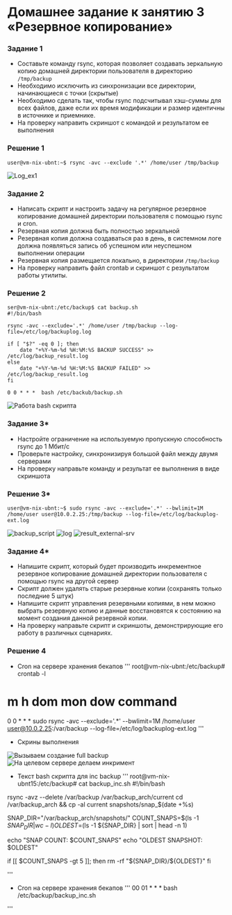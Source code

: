 # Домашнее задание к занятию 3 «Резервное копирование»

### Задание 1
- Составьте команду rsync, которая позволяет создавать зеркальную копию домашней директории пользователя в директорию `/tmp/backup`
- Необходимо исключить из синхронизации все директории, начинающиеся с точки (скрытые)
- Необходимо сделать так, чтобы rsync подсчитывал хэш-суммы для всех файлов, даже если их время модификации и размер идентичны в источнике и приемнике.
- На проверку направить скриншот с командой и результатом ее выполнения

### Решение 1

```
user@vm-nix-ubnt:~$ rsync -avc --exclude '.*' /home/user /tmp/backup
```
![Log_ex1](image.png)


### Задание 2
- Написать скрипт и настроить задачу на регулярное резервное копирование домашней директории пользователя с помощью rsync и cron.
- Резервная копия должна быть полностью зеркальной
- Резервная копия должна создаваться раз в день, в системном логе должна появляться запись об успешном или неуспешном выполнении операции
- Резервная копия размещается локально, в директории `/tmp/backup`
- На проверку направить файл crontab и скриншот с результатом работы утилиты.

### Решение 2

```
ser@vm-nix-ubnt:/etc/backup$ cat backup.sh
#!/bin/bash

rsync -avc --exclude='.*' /home/user /tmp/backup --log-file=/etc/log/backuplog.log

if [ "$?" -eq 0 ]; then
    date "+%Y-%m-%d %H:%M:%S BACKUP SUCCESS" >> /etc/log/backup_result.log
else
    date "+%Y-%m-%d %H:%M:%S BACKUP FAILED" >> /etc/log/backup_result.log
fi
```
```
0 0 * * *  bash /etc/backub/backup.sh
```

![Работа bash скрипта](image-1.png)


### Задание 3*
- Настройте ограничение на используемую пропускную способность rsync до 1 Мбит/c
- Проверьте настройку, синхронизируя большой файл между двумя серверами
- На проверку направьте команду и результат ее выполнения в виде скриншота


### Решение 3*
```
user@vm-nix-ubnt:~$ sudo rsync -avc --exclude='.*' --bwlimit=1M /home/user user@10.0.2.25:/tmp/backup --log-file=/etc/log/backuplog-ext.log
```

![backup_script](image-2.png)
![log](image-3.png)
![result_external-srv](image-4.png)

### Задание 4*
- Напишите скрипт, который будет производить инкрементное резервное копирование домашней директории пользователя с помощью rsync на другой сервер
- Скрипт должен удалять старые резервные копии (сохранять только последние 5 штук)
- Напишите скрипт управления резервными копиями, в нем можно выбрать резервную копию и данные восстановятся к состоянию на момент создания данной резервной копии.
- На проверку направьте скрипт и скриншоты, демонстрирующие его работу в различных сценариях.

### Решение 4

- Cron на сервере хранения бекапов
'''
root@vm-nix-ubnt:/etc/backup# crontab -l
# m h  dom mon dow   command
0 0 * * * sudo rsync -avc --exclude='.*' --bwlimit=1M /home/user user@10.0.2.25:/var/backup --log-file=/etc/log/backuplog-ext.log
'''

- Скрины выполнения

![Вызываем создание full backup](image-5.png)
![На целевом сервере делаем инкримент](image-6.png)

- Текст bash скрипта для inc backup
'''
root@vm-nix-ubnt15:/etc/backup# cat backup_inc.sh
#!/bin/bash

rsync -avz --delete /var/backup /var/backup_arch/current
cd /var/backup_arch && cp -al current snapshots/snap_$(date +%s)

SNAP_DIR="/var/backup_arch/snapshots/"
COUNT_SNAPS=$(ls -1 ${SNAP_DIR} | wc -l)
OLDEST=$(ls -1 ${SNAP_DIR} | sort | head -n 1)

echo "SNAP COUNT: $COUNT_SNAPS"
echo "OLDEST SNAPSHOT: $OLDEST"

if [[ $COUNT_SNAPS -gt 5 ]]; then
    rm -rf "${SNAP_DIR}/${OLDEST}"
fi

'''

- Cron на сервере хранения бекапов
'''
00 01 * * * bash /etc/backup/backup_inc.sh

'''
